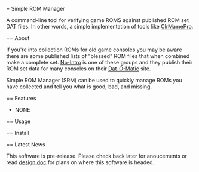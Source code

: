 = Simple ROM Manager

A command-line tool for verifying game ROMS against published ROM set DAT files. In other words, a simple implementation of tools like [ClrMamePro](https://mamedev.emulab.it/clrmamepro/).

== About

If you're into collection ROMs for old game consoles you may be aware there are some published lists of "blessed" ROM files that when combined make a complete set. [No-Intro](http://no-intro.org/) is one of these groups and they publish their ROM set data for many consoles on their [Dat-O-Matic](http://datomatic.no-intro.org/) site.

Simple ROM Manager (SRM) can be used to quickly manage ROMs you have collected and tell you what is good, bad, and missing.

== Features

* NONE

== Usage

== Install

== Latest News

This software is pre-release. Please check back later for anoucements or read [design doc](design.md) for plans on where this software is headed.
